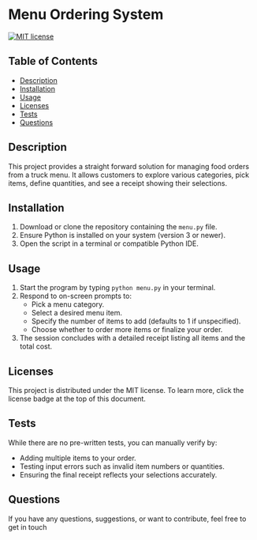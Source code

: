 # Menu Ordering System
[![MIT license](https://img.shields.io/badge/License-MIT-yellow.svg)](https://lbesson.mit-license.org/)

## Table of Contents
* [Description](#description)
* [Installation](#installation)
* [Usage](#usage)
* [Licenses](#licenses)
* [Tests](#tests)
* [Questions](#questions)

## Description <a name="description"></a>
This project provides a straight forward solution for managing food orders from a truck menu. It allows customers to explore various categories, pick items, define quantities, and see a receipt showing their selections.

## Installation <a name="installation"></a>
1. Download or clone the repository containing the `menu.py` file.
2. Ensure Python is installed on your system (version 3 or newer).
3. Open the script in a terminal or compatible Python IDE.

## Usage <a name="usage"></a>
1. Start the program by typing `python menu.py` in your terminal.
2. Respond to on-screen prompts to:
   - Pick a menu category.
   - Select a desired menu item.
   - Specify the number of items to add (defaults to 1 if unspecified).
   - Choose whether to order more items or finalize your order.
3. The session concludes with a detailed receipt listing all items and the total cost.

## Licenses <a name="licenses"></a>
This project is distributed under the MIT license. To learn more, click the license badge at the top of this document.


## Tests <a name="tests"></a>
While there are no pre-written tests, you can manually verify by:
- Adding multiple items to your order.
- Testing input errors such as invalid item numbers or quantities.
- Ensuring the final receipt reflects your selections accurately.

## Questions <a name="questions"></a>
If you have any questions, suggestions, or want to contribute, feel free to get in touch


